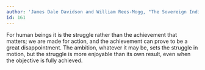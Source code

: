 ```yaml
---
author: 'James Dale Davidson and William Rees-Mogg, "The Sovereign Individual"'
id: 161
---
```


For human beings it is the struggle rather than the achievement that matters; we are made for action, and the achievement can prove to be a great disappointment. The ambition, whatever it may be, sets the struggle in motion, but the struggle is more enjoyable than its own result, even when the objective is fully achieved.